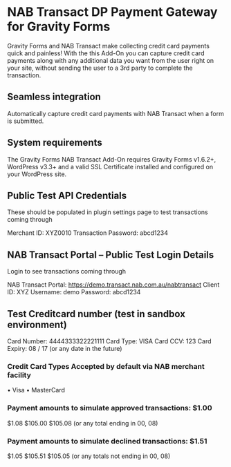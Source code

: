 # NAB Transact DP Payment Gateway for Gravity Forms
Gravity Forms and NAB Transact make collecting credit card payments quick and painless! With the this Add-On you can capture credit card payments along with any additional data you want from the user right on your site, without sending the user to a 3rd party to complete the transaction.

## Seamless integration 
Automatically capture credit card payments with NAB Transact when a form is submitted.

## System requirements
The Gravity Forms NAB Transact Add-On requires Gravity Forms v1.6.2+, WordPress v3.3+ and a valid SSL Certificate installed and configured on your WordPress site.

## Public Test API Credentials
These should be populated in plugin settings page to test transactions coming through

Merchant ID: XYZ0010
Transaction Password: abcd1234

## NAB Transact Portal – Public Test Login Details
Login to see transactions coming through

NAB Transact Portal: https://demo.transact.nab.com.au/nabtransact 
Client ID: XYZ
Username: demo 
Password: abcd1234

## Test Creditcard number (test in sandbox environment)

Card Number: 4444333322221111
Card Type: VISA Card
CCV: 123
Card Expiry: 08 / 17 (or any date in the future)

### Credit Card Types Accepted by default via NAB merchant facility

• Visa
• MasterCard

### Payment amounts to simulate approved transactions: $1.00
$1.08
$105.00
$105.08
(or any total ending in 00, 08)

### Payment amounts to simulate declined transactions: $1.51
$1.05
$105.51
$105.05
(or any totals not ending in 00, 08)
